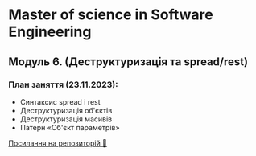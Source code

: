 # Master of science in Software Engineering

## Модуль 6. (Деструктуризація та spread/rest)

### План заняття (23.11.2023):

- Синтаксис spread і rest
- Деструктуризація об'єктів
- Деструктуризація масивів
- Патерн «Об'єкт параметрів»

[Посилання на репозиторій 🍫](https://github.com/ArtemRysich/University_2/tree/main/Lesson_6)
